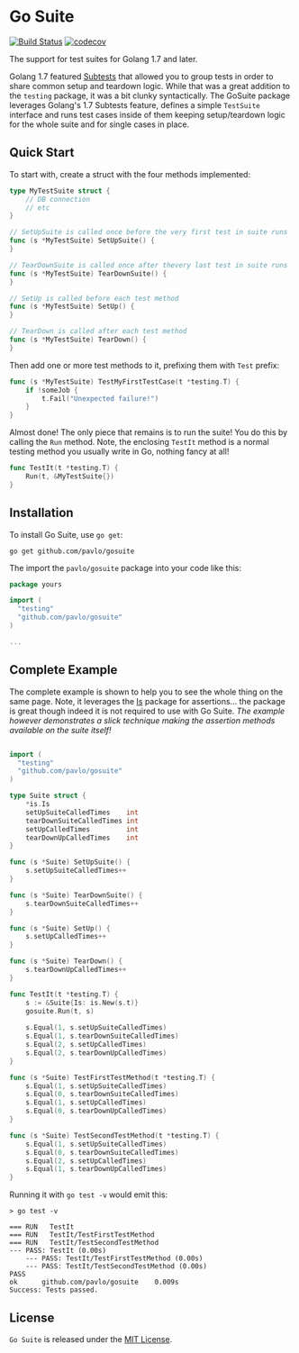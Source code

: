 # Go Suite

[![Build Status](https://semaphoreci.com/api/v1/pavlikus/gosuite/branches/master/badge.svg)](https://semaphoreci.com/pavlikus/gosuite) [![codecov](https://codecov.io/gh/pavlo/gosuite/branch/master/graph/badge.svg)](https://codecov.io/gh/pavlo/gosuite)


The support for test suites for Golang 1.7 and later.
 
Golang 1.7 featured [Subtests](https://golang.org/pkg/testing/) that allowed you to group tests in order to share common setup and teardown logic. While that was a great addition to the `testing` package, it was a bit clunky syntactically. The GoSuite package leverages Golang's 1.7 Subtests feature, defines a simple `TestSuite` interface and runs test cases inside of them keeping setup/teardown logic for the whole suite and for single cases in place.

## Quick Start

To start with, create a struct with the four methods implemented:

```go
type MyTestSuite struct {
    // DB connection
    // etc
}

// SetUpSuite is called once before the very first test in suite runs
func (s *MyTestSuite) SetUpSuite() {
}

// TearDownSuite is called once after thevery last test in suite runs
func (s *MyTestSuite) TearDownSuite() {
}

// SetUp is called before each test method
func (s *MyTestSuite) SetUp() {
}

// TearDown is called after each test method
func (s *MyTestSuite) TearDown() {
}
```
 
Then add one or more test methods to it, prefixing them with `Test` prefix:

```go
func (s *MyTestSuite) TestMyFirstTestCase(t *testing.T) {
    if !someJob {
        t.Fail("Unexpected failure!")
    }
}

```

Almost done! The only piece that remains is to run the suite! You do this by calling the `Run` method. Note, the enclosing `TestIt` method is a normal testing method you usually write in Go, nothing fancy at all!

```go
func TestIt(t *testing.T) {
	Run(t, &MyTestSuite{})
}
```

## Installation

To install Go Suite, use `go get`:

```
go get github.com/pavlo/gosuite
```

The import the `pavlo/gosuite` package into your code like this:

```go
package yours

import (
  "testing"
  "github.com/pavlo/gosuite"
)

...
```

## Complete Example

The complete example is shown to help you to see the whole thing on the same page. Note, it leverages the [Is](https://github.com/tylerb/is) package for assertions... the package is great though indeed it is not required to use with Go Suite. *The example however demonstrates a slick technique making the assertion methods available on the suite itself!* 

```go

import (
  "testing"
  "github.com/pavlo/gosuite"
)

type Suite struct {
	*is.Is
	setUpSuiteCalledTimes    int
	tearDownSuiteCalledTimes int
	setUpCalledTimes         int
	tearDownUpCalledTimes    int
}

func (s *Suite) SetUpSuite() {
	s.setUpSuiteCalledTimes++
}

func (s *Suite) TearDownSuite() {
	s.tearDownSuiteCalledTimes++
}

func (s *Suite) SetUp() {
	s.setUpCalledTimes++
}

func (s *Suite) TearDown() {
	s.tearDownUpCalledTimes++
}

func TestIt(t *testing.T) {
    s := &Suite{Is: is.New(s.t)}
	gosuite.Run(t, s)
	
	s.Equal(1, s.setUpSuiteCalledTimes)
	s.Equal(1, s.tearDownSuiteCalledTimes)
	s.Equal(2, s.setUpCalledTimes)
	s.Equal(2, s.tearDownUpCalledTimes)
}

func (s *Suite) TestFirstTestMethod(t *testing.T) {
	s.Equal(1, s.setUpSuiteCalledTimes)
	s.Equal(0, s.tearDownSuiteCalledTimes)
	s.Equal(1, s.setUpCalledTimes)
	s.Equal(0, s.tearDownUpCalledTimes)
}

func (s *Suite) TestSecondTestMethod(t *testing.T) {
	s.Equal(1, s.setUpSuiteCalledTimes)
	s.Equal(0, s.tearDownSuiteCalledTimes)
	s.Equal(2, s.setUpCalledTimes)
	s.Equal(1, s.tearDownUpCalledTimes)
}

```

Running it with `go test -v` would emit this:

```
> go test -v

=== RUN   TestIt
=== RUN   TestIt/TestFirstTestMethod
=== RUN   TestIt/TestSecondTestMethod
--- PASS: TestIt (0.00s)
    --- PASS: TestIt/TestFirstTestMethod (0.00s)
    --- PASS: TestIt/TestSecondTestMethod (0.00s)
PASS
ok  	github.com/pavlo/gosuite	0.009s
Success: Tests passed.
```


## License

`Go Suite` is released under the [MIT License](http://www.opensource.org/licenses/MIT).